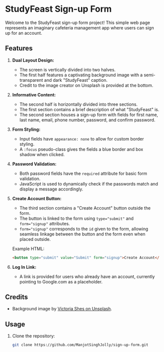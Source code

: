 # StudyFeast Sign-up Form

Welcome to the StudyFeast sign-up form project! This simple web page represents an imaginary cafeteria management app where users can sign up for an account.

## Features

1. **Dual Layout Design:**

   - The screen is vertically divided into two halves.
   - The first half features a captivating background image with a semi-transparent and dark "StudyFeast" caption.
   - Credit to the image creator on Unsplash is provided at the bottom.

2. **Informative Content:**

   - The second half is horizontally divided into three sections.
   - The first section contains a brief description of what "StudyFeast" is.
   - The second section houses a sign-up form with fields for first name, last name, email, phone number, password, and confirm password.

3. **Form Styling:**

   - Input fields have `appearance: none` to allow for custom border styling.
   - A `:focus` pseudo-class gives the fields a blue border and box shadow when clicked.

4. **Password Validation:**

   - Both password fields have the `required` attribute for basic form validation.
   - JavaScript is used to dynamically check if the passwords match and display a message accordingly.

5. **Create Account Button:**

   - The third section contains a "Create Account" button outside the form.
   - The button is linked to the form using `type="submit"` and `form="signup"` attributes.
   - `form="signup"` corresponds to the `id` given to the form, allowing seamless linkage between the button and the form even when placed outside.

   Example HTML:

   ```html
   <button type="submit" value="Submit" form="signup">Create Account</button>
   ```

6. **Log In Link:**

   - A link is provided for users who already have an account, currently pointing to Google.com as a placeholder.

## Credits

- Background image by [Victoria Shes on Unsplash](https://unsplash.com/@victoriakosmo?utm_content=creditCopyText&utm_medium=referral&utm_source=unsplash).

## Usage

1. Clone the repository:
   ```bash
   git clone https://github.com/ManjotSinghJolly/sign-up-form.git
   ```
